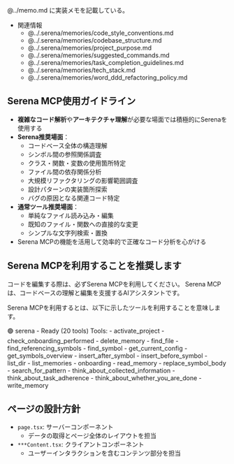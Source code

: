 @../memo.md に実装メモを記載している。

- 関連情報
  - @../.serena/memories/code_style_conventions.md
  - @../.serena/memories/codebase_structure.md
  - @../.serena/memories/project_purpose.md
  - @../.serena/memories/suggested_commands.md
  - @../.serena/memories/task_completion_guidelines.md
  - @../.serena/memories/tech_stack.md
  - @../.serena/memories/word_ddd_refactoring_policy.md

## Serena MCP使用ガイドライン

- **複雑なコード解析**や**アーキテクチャ理解**が必要な場面では積極的にSerenaを使用する
- **Serena推奨場面**：
  - コードベース全体の構造理解
  - シンボル間の参照関係調査
  - クラス・関数・変数の使用箇所特定
  - ファイル間の依存関係分析
  - 大規模リファクタリングの影響範囲調査
  - 設計パターンの実装箇所探索
  - バグの原因となる関連コード特定
- **通常ツール推奨場面**：
  - 単純なファイル読み込み・編集
  - 既知のファイル・関数への直接的な変更
  - シンプルな文字列検索・置換
- Serena MCPの機能を活用して効率的で正確なコード分析を心がける

## Serena MCPを利用することを推奨します

コードを編集する際は、必ずSerena MCPを利用してください。
Serena MCPは、コードベースの理解と編集を支援するAIアシスタントです。

Serena MCPを利用するとは、以下に示したツールを利用することを意味します。

🟢 serena - Ready (20 tools)
    Tools:
    - activate_project
    - check_onboarding_performed
    - delete_memory
    - find_file
    - find_referencing_symbols
    - find_symbol
    - get_current_config
    - get_symbols_overview
    - insert_after_symbol
    - insert_before_symbol
    - list_dir
    - list_memories
    - onboarding
    - read_memory
    - replace_symbol_body
    - search_for_pattern
    - think_about_collected_information
    - think_about_task_adherence
    - think_about_whether_you_are_done
    - write_memory

## ページの設計方針

- `page.tsx`: サーバーコンポーネント
  - データの取得とページ全体のレイアウトを担当
- `***Content.tsx`: クライアントコンポーネント
  - ユーザーインタラクションを含むコンテンツ部分を担当
